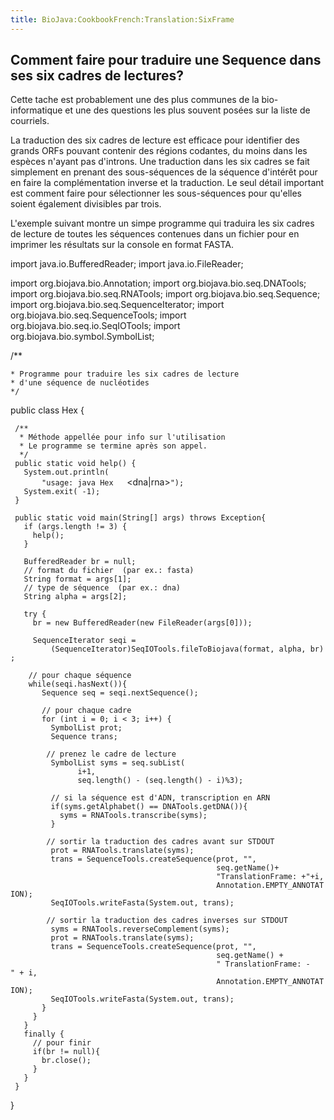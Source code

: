 ```yaml
---
title: BioJava:CookbookFrench:Translation:SixFrame
---
```


Comment faire pour traduire une Sequence dans ses six cadres de lectures?
-------------------------------------------------------------------------

Cette tache est probablement une des plus communes de la
bio-informatique et une des questions les plus souvent posées sur la
liste de courriels.

La traduction des six cadres de lecture est efficace pour identifier des
grands ORFs pouvant contenir des régions codantes, du moins dans les
espèces n'ayant pas d'introns. Une traduction dans les six cadres se
fait simplement en prenant des sous-séquences de la séquence d'intérêt
pour en faire la complémentation inverse et la traduction. Le seul
détail important est comment faire pour sélectionner les sous-séquences
pour qu'elles soient également divisibles par trois.

L'exemple suivant montre un simpe programme qui traduira les six cadres
de lecture de toutes les séquences contenues dans un fichier pour en
imprimer les résultats sur la console en format FASTA.

<java> import java.io.BufferedReader; import java.io.FileReader;

import org.biojava.bio.Annotation; import org.biojava.bio.seq.DNATools;
import org.biojava.bio.seq.RNATools; import
org.biojava.bio.seq.Sequence; import
org.biojava.bio.seq.SequenceIterator; import
org.biojava.bio.seq.SequenceTools; import
org.biojava.bio.seq.io.SeqIOTools; import
org.biojava.bio.symbol.SymbolList;

/\*\*

`* Programme pour traduire les six cadres de lecture`  
`* d'une séquence de nucléotides `  
`*/`

public class Hex {

` /**`  
`  * Méthode appellée pour info sur l'utilisation`  
`  * Le programme se termine après son appel.`  
`  */`  
` public static void help() {`  
`   System.out.println(`  
`       "usage: java Hex `<file>` `<format eg fasta>` `<dna|rna>`");`  
`   System.exit( -1);`  
` }`

` public static void main(String[] args) throws Exception{`  
`   if (args.length != 3) {`  
`     help();`  
`   }`

`   BufferedReader br = null;`  
`   // format du fichier  (par ex.: fasta)`  
`   String format = args[1];`  
`   // type de séquence  (par ex.: dna)`  
`   String alpha = args[2];`

`   try {`  
`     br = new BufferedReader(new FileReader(args[0]));`

`     SequenceIterator seqi =`  
`         (SequenceIterator)SeqIOTools.fileToBiojava(format, alpha, br);`

`    // pour chaque séquence`  
`    while(seqi.hasNext()){`  
`       Sequence seq = seqi.nextSequence();`

`       // pour chaque cadre`  
`       for (int i = 0; i < 3; i++) {`  
`         SymbolList prot;`  
`         Sequence trans;`

`        // prenez le cadre de lecture`  
`         SymbolList syms = seq.subList(`  
`               i+1,`  
`               seq.length() - (seq.length() - i)%3);`

`         // si la séquence est d'ADN, transcription en ARN`  
`         if(syms.getAlphabet() == DNATools.getDNA()){`  
`           syms = RNATools.transcribe(syms);`  
`         }`

`        // sortir la traduction des cadres avant sur STDOUT`  
`         prot = RNATools.translate(syms);`  
`         trans = SequenceTools.createSequence(prot, "",`  
`                                              seq.getName()+`  
`                                              "TranslationFrame: +"+i,`  
`                                              Annotation.EMPTY_ANNOTATION);`  
`         SeqIOTools.writeFasta(System.out, trans);`

`        // sortir la traduction des cadres inverses sur STDOUT`  
`         syms = RNATools.reverseComplement(syms);`  
`         prot = RNATools.translate(syms);`  
`         trans = SequenceTools.createSequence(prot, "",`  
`                                              seq.getName() +`  
`                                              " TranslationFrame: -" + i,`  
`                                              Annotation.EMPTY_ANNOTATION);`  
`         SeqIOTools.writeFasta(System.out, trans);`  
`       }`  
`     }`  
`   }`  
`   finally {`  
`     // pour finir`  
`     if(br != null){`  
`       br.close();`  
`     }`  
`   }`  
` }`

} </java>
